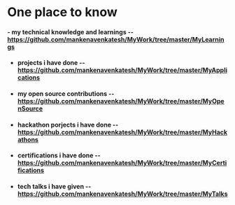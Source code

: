 # One place to know
#### -  my technical knowledge and learnings -- https://github.com/mankenavenkatesh/MyWork/tree/master/MyLearnings
- #### projects i have done -- https://github.com/mankenavenkatesh/MyWork/tree/master/MyApplications
- #### my open source contributions -- https://github.com/mankenavenkatesh/MyWork/tree/master/MyOpenSource
- #### hackathon porjects i have done -- https://github.com/mankenavenkatesh/MyWork/tree/master/MyHackathons
- #### certifications i have done -- https://github.com/mankenavenkatesh/MyWork/tree/master/MyCertifications
- #### tech talks i have given -- https://github.com/mankenavenkatesh/MyWork/tree/master/MyTalks
